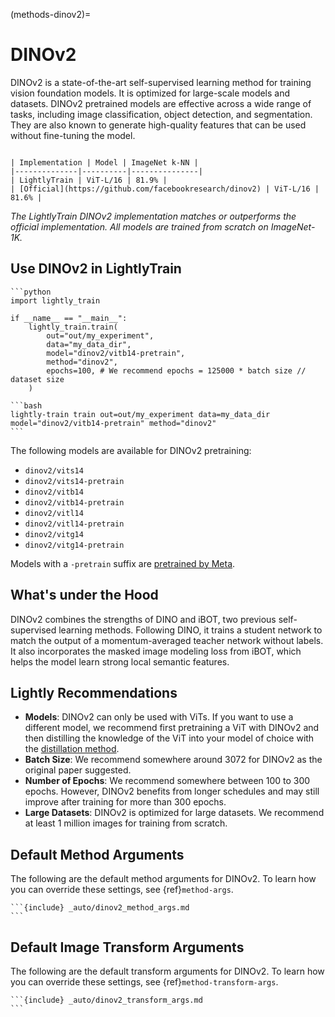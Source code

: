 (methods-dinov2)=

# DINOv2

DINOv2 is a state-of-the-art self-supervised learning method for training vision
foundation models. It is optimized for large-scale models and datasets.
DINOv2 pretrained models are effective across a wide range of tasks, including
image classification, object detection, and segmentation. They are also known to
generate high-quality features that can be used without fine-tuning the model.

```{table}

| Implementation | Model | ImageNet k-NN |
|--------------|----------|---------------|
| LightlyTrain | ViT-L/16 | 81.9% |
| [Official](https://github.com/facebookresearch/dinov2) | ViT-L/16 | 81.6% |

```

*The LightlyTrain DINOv2 implementation matches or outperforms the official
implementation. All models are trained from scratch on ImageNet-1K.*

## Use DINOv2 in LightlyTrain

````{tab} Python
```python
import lightly_train

if __name__ == "__main__":
    lightly_train.train(
        out="out/my_experiment", 
        data="my_data_dir",
        model="dinov2/vitb14-pretrain",
        method="dinov2",
        epochs=100, # We recommend epochs = 125000 * batch size // dataset size
    )
````

````{tab} Command Line
```bash
lightly-train train out=out/my_experiment data=my_data_dir model="dinov2/vitb14-pretrain" method="dinov2"
```
````

The following models are available for DINOv2 pretraining:

- `dinov2/vits14`
- `dinov2/vits14-pretrain`
- `dinov2/vitb14`
- `dinov2/vitb14-pretrain`
- `dinov2/vitl14`
- `dinov2/vitl14-pretrain`
- `dinov2/vitg14`
- `dinov2/vitg14-pretrain`

Models with a `-pretrain` suffix are [pretrained by Meta](https://github.com/facebookresearch/dinov2?tab=readme-ov-file#pretrained-models).

## What's under the Hood

DINOv2 combines the strengths of DINO and iBOT, two previous self-supervised learning
methods. Following DINO, it trains a student network to match the output of a
momentum-averaged teacher network without labels. It also incorporates the masked
image modeling loss from iBOT, which helps the model learn strong local semantic
features.

## Lightly Recommendations

- **Models**: DINOv2 can only be used with ViTs. If you want to use a different model,
  we recommend first pretraining a ViT with DINOv2 and then distilling the knowledge
  of the ViT into your model of choice with the [distillation method](methods-distillation).
- **Batch Size**: We recommend somewhere around 3072 for DINOv2 as the original paper
  suggested.
- **Number of Epochs**: We recommend somewhere between 100 to 300 epochs. However,
  DINOv2 benefits from longer schedules and may still improve after training for more
  than 300 epochs.
- **Large Datasets**: DINOv2 is optimized for large datasets. We recommend at least
  1 million images for training from scratch.

## Default Method Arguments

The following are the default method arguments for DINOv2. To learn how you can
override these settings, see {ref}`method-args`.

````{dropdown} Default Method Arguments
```{include} _auto/dinov2_method_args.md
```
````

## Default Image Transform Arguments

The following are the default transform arguments for DINOv2. To learn how you can
override these settings, see {ref}`method-transform-args`.

````{dropdown} Default Image Transforms
```{include} _auto/dinov2_transform_args.md
```
````
